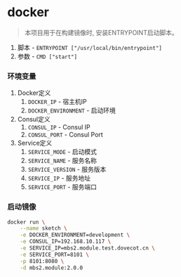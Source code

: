 # docker

> 本项目用于在构建镜像时, 安装ENTRYPOINT启动脚本。

1. 脚本 - `ENTRYPOINT ["/usr/local/bin/entrypoint"]`
1. 参数 - `CMD ["start"]`


### 环境变量

1. Docker定义
    1. `DOCKER_IP` - 宿主机IP
    1. `DOCKER_ENVIRONMENT` - 启动环境
1. Consul定义
    1. `CONSUL_IP`  - Consul IP
    1. `CONSUL_PORT` - Consul Port
1. Service定义
    1. `SERVICE_MODE` - 启动模式
    1. `SERVICE_NAME` - 服务名称
    1. `SERVICE_VERSION` - 服务版本
    1. `SERVICE_IP` - 服务地址
    1. `SERVICE_PORT` - 服务端口


### 启动镜像

```bash
docker run \
    --name sketch \
    -e DOCKER_ENVIRONMENT=development \
    -e CONSUL_IP=192.168.10.117 \
    -e SERVICE_IP=mbs2.module.test.dovecot.cn \
    -e SERVICE_PORT=8101 \
    -p 8101:8080 \
    -d mbs2.module:2.0.0
```
